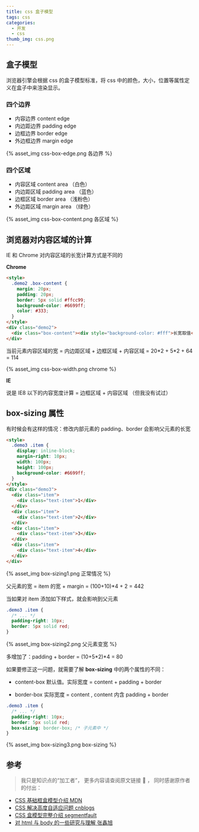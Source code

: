 ```yaml
---
title: css 盒子模型
tags: css
categories:
  - 开发
  - css
thumb_img: css.png
---
```


## 盒子模型

浏览器引擎会根据 css 的盒子模型标准，将 css 中的颜色，大小，位置等属性定义在盒子中来渲染显示。

### 四个边界

- 内容边界 content edge
- 内边距边界 padding edge
- 边框边界 border edge
- 外边框边界 margin edge

{% asset_img css-box-edge.png 各边界 %}

### 四个区域

- 内容区域 content area （白色）
- 内边距区域 padding area （蓝色）
- 边框区域 border area （浅粉色）
- 外边距区域 margin area （绿色）

{% asset_img css-box-content.png 各区域 %}

## 浏览器对内容区域的计算

IE 和 Chrome 对内容区域的长宽计算方式是不同的

**Chrome**

```html
<style>
  .demo2 .box-content {
    margin: 20px;
    padding: 20px;
    border: 5px solid #ffcc99;
    background-color: #6699ff;
    color: #333;
  }
</style>
<div class="demo2">
  <div class="box-content"><div style="background-color: #fff">长宽取值</div></div>
</div>
```

当前元素内容区域的宽 = 内边距区域 + 边框区域 + 内容区域 = 20\*2 + 5\*2 + 64 = 114

{% asset_img css-box-width.png chrome %}

**IE**

说是 IE8 以下的内容宽度计算 = 边框区域 + 内容区域 （但我没有试过）

## box-sizing 属性

有时候会有这样的情况：修改内部元素的 padding、border 会影响父元素的长宽

```html
<style>
  .demo3 .item {
    display: inline-block;
    margin-right: 10px;
    width: 100px;
    height: 100px;
    background-color: #6699ff;
  }
</style>
<div class="demo3">
  <div class="item">
    <div class="text-item">1</div>
  </div>
  <div class="item">
    <div class="text-item">2</div>
  </div>
  <div class="item">
    <div class="text-item">3</div>
  </div>
  <div class="item">
    <div class="text-item">4</div>
  </div>
</div>
```

{% asset_img box-sizing1.png 正常情况 %}

父元素的宽 = item 的宽 + margin = (100+10)\*4 + 2 = 442

当如果对 item 添加如下样式，就会影响到父元素

```css
.demo3 .item {
  /* ... */
  padding-right: 10px;
  border: 5px solid red;
}
```

{% asset_img box-sizing2.png 父元素变宽 %}

多增加了：padding + border = (10+5\*2)\*4 = 80

如果要修正这一问题，就需要了解 **box-sizing** 中的两个属性的不同：

- content-box
  默认值。实际宽度 = content + padding + border

- border-box
  实际宽度 = content , content 内含 padding + border

```css
.demo3 .item {
  /* ... */
  padding-right: 10px;
  border: 5px solid red;
  box-sizing: border-box; /* 子元素中 */
}
```

{% asset_img box-sizing3.png box-sizing %}

## 参考

> 我只是知识点的“加工者”， 更多内容请查阅原文链接 :thought_balloon: ， 同时感谢原作者的付出：

- [CSS 基础框盒模型介绍 MDN](https://developer.mozilla.org/zh-CN/docs/Web/CSS/CSS_Box_Model/Introduction_to_the_CSS_box_model)
- [CSS 解决高度自适应问题 cnblogs](https://www.cnblogs.com/zhujl/archive/2012/03/20/2408976.html)
- [CSS 盒模型完整介绍 segmentfault](https://segmentfault.com/a/1190000013069516)
- [对 html 与 body 的一些研究与理解 张鑫旭](https://www.zhangxinxu.com/wordpress/2009/09/%E5%AF%B9html%E4%B8%8Ebody%E7%9A%84%E4%B8%80%E4%BA%9B%E7%A0%94%E7%A9%B6%E4%B8%8E%E7%90%86%E8%A7%A3/)
